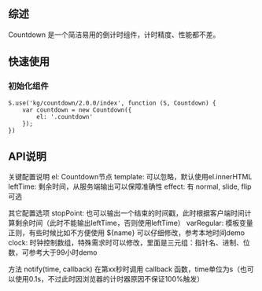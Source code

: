 ## 综述
Countdown 是一个简洁易用的倒计时组件，计时精度、性能都不差。

## 快速使用

### 初始化组件

    S.use('kg/countdown/2.0.0/index', function (S, Countdown) {
        var countdown = new Countdown({
            el: '.countdown'
        });
    })

## API说明

关键配置说明
el: Countdown节点
template: 可以忽略，默认使用el.innerHTML
leftTime: 剩余时间，从服务端输出可以保障准确性
effect: 有 normal, slide, flip 可选

其它配置选项
stopPoint: 也可以输出一个结束的时间戳，此时根据客户端时间计算剩余时间（此时不能输出leftTime，否则使用leftTime）
varRegular: 模板变量正则，有些时候比如不方便使用 ${name} 可以仔细修改，参考本地时间demo
clock: 时钟控制数组，特殊需求时可以修改，里面是三元组：指针名、进制、位数，可参考大于99小时demo

方法
notify(time, callback) 在第xx秒时调用 callback 函数，time单位为s（也可以使用0.1s，不过此时因浏览器的计时器原因不保证100%触发）
